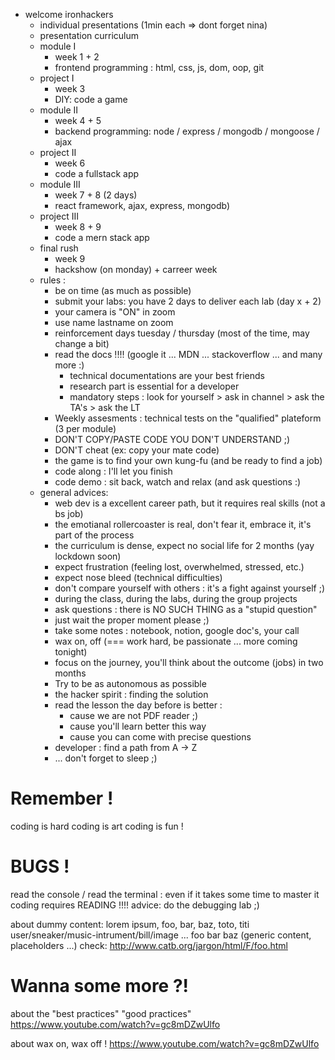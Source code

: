 - welcome ironhackers
    - individual presentations (1min each => dont forget nina)
    - presentation curriculum
    - module I  
        - week 1 + 2
        - frontend programming : html, css, js, dom, oop, git
    - project I
        - week 3
        - DIY: code a game
    - module II
        - week 4 + 5
        - backend programming: node / express / mongodb / mongoose / ajax 
    - project II
        - week 6
        - code a fullstack app
    - module III
        - week 7 + 8 (2 days)
        - react framework, ajax, express, mongodb)
    - project III
        - week 8 + 9
        - code a mern stack app
    - final rush
        - week 9
        - hackshow (on monday) + carreer week
    - rules :
        - be on time (as much as possible)
        - submit your labs: you have 2 days to deliver each lab (day x + 2)
        - your camera is "ON" in zoom
        - use name lastname on zoom
        - reinforcement days tuesday / thursday (most of the time, may change a bit)
        - read the docs !!!! (google it ... MDN ... stackoverflow ... and many more :)
            - technical documentations are your best friends
            - research part is essential for a developer
            - mandatory steps : look for yourself > ask in channel > ask the TA's > ask the LT
        - Weekly assesments : technical tests on the "qualified" plateform (3 per module)
        - DON'T COPY/PASTE CODE YOU DON'T UNDERSTAND ;)
        - DON'T cheat (ex: copy your mate code)
        - the game is to find your own kung-fu (and be ready to find a job)
        - code along : I'll let you finish
        - code demo : sit back, watch and relax (and ask questions :)
    - general advices: 
        - web dev is a excellent career path, but it requires real skills (not a bs job)
        - the emotianal rollercoaster is real, don't fear it, embrace it, it's part of the process
        - the curriculum is dense, expect no social life for 2 months (yay lockdown soon)
        - expect frustration (feeling lost, overwhelmed, stressed, etc.)
        - expect nose bleed (technical difficulties)
        - don't compare yourself with others : it's a fight against yourself ;)
        - during the class, during the labs, during the group projects
        - ask questions : there is NO SUCH THING as a "stupid question"
        - just wait the proper moment please ;)
        - take some notes : notebook, notion, google doc's, your call
        - wax on, off (=== work hard, be passionate ... more coming tonight)
        - focus on the journey, you'll think about the outcome (jobs) in two months
        - Try to be as autonomous as possible
        - the hacker spirit : finding the solution
        - read the lesson the day before is better : 
          - cause we are not PDF reader ;)
          - cause you'll learn better this way
          - cause you can come with precise questions
        - developer : find a path from A -> Z
        - ... don't forget to sleep ;)


# Remember !

coding is hard
coding is art
coding is fun !

# BUGS !

read the console / read the terminal : even if it takes some time to master it 
coding requires READING !!!!
advice: do the debugging lab ;)

about dummy content: lorem ipsum, foo, bar, baz, toto, titi
user/sneaker/music-intrument/bill/image
... foo bar baz (generic content, placeholders ...)
check: http://www.catb.org/jargon/html/F/foo.html


# Wanna some more ?!

about the "best practices" "good practices"
https://www.youtube.com/watch?v=gc8mDZwUlfo

about wax on, wax off !
https://www.youtube.com/watch?v=gc8mDZwUlfo

